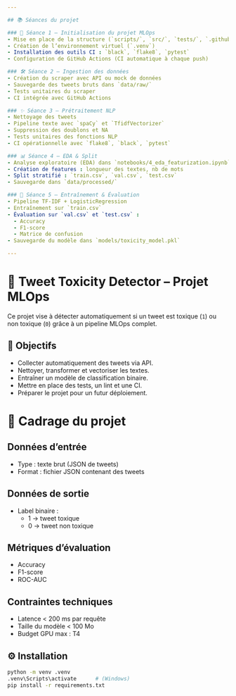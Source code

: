 ```yaml
---

## 📚 Séances du projet

### 🧠 Séance 1 – Initialisation du projet MLOps
- Mise en place de la structure (`scripts/`, `src/`, `tests/`, `.github/workflows`)
- Création de l’environnement virtuel (`.venv`)
- Installation des outils CI : `black`, `flake8`, `pytest`
- Configuration de GitHub Actions (CI automatique à chaque push)

### 🛠️ Séance 2 – Ingestion des données
- Création du scraper avec API ou mock de données
- Sauvegarde des tweets bruts dans `data/raw/`
- Tests unitaires du scraper
- CI intégrée avec GitHub Actions

### ✨ Séance 3 – Prétraitement NLP
- Nettoyage des tweets
- Pipeline texte avec `spaCy` et `TfidfVectorizer`
- Suppression des doublons et NA
- Tests unitaires des fonctions NLP
- CI opérationnelle avec `flake8`, `black`, `pytest`

### 📊 Séance 4 – EDA & Split
- Analyse exploratoire (EDA) dans `notebooks/4_eda_featurization.ipynb`
- Création de features : longueur des textes, nb de mots
- Split stratifié : `train.csv`, `val.csv`, `test.csv`
- Sauvegarde dans `data/processed/`

### 🤖 Séance 5 – Entraînement & Évaluation
- Pipeline TF-IDF + LogisticRegression
- Entraînement sur `train.csv`
- Évaluation sur `val.csv` et `test.csv` :
  - Accuracy
  - F1-score
  - Matrice de confusion
- Sauvegarde du modèle dans `models/toxicity_model.pkl`

---
```






# 🧠 Tweet Toxicity Detector – Projet MLOps

Ce projet vise à détecter automatiquement si un tweet est toxique (`1`) ou non toxique (`0`) grâce à un pipeline MLOps complet.

## 🚀 Objectifs

- Collecter automatiquement des tweets via API.
- Nettoyer, transformer et vectoriser les textes.
- Entraîner un modèle de classification binaire.
- Mettre en place des tests, un lint et une CI.
- Préparer le projet pour un futur déploiement.
# 🧠 Cadrage du projet

## Données d’entrée

- Type : texte brut (JSON de tweets)
- Format : fichier JSON contenant des tweets

## Données de sortie

- Label binaire :
  - 1 → tweet toxique
  - 0 → tweet non toxique

## Métriques d’évaluation

- Accuracy
- F1-score
- ROC-AUC

## Contraintes techniques

- Latence < 200 ms par requête
- Taille du modèle < 100 Mo
- Budget GPU max : T4


## ⚙️ Installation

```bash
python -m venv .venv
.venv\Scripts\activate      # (Windows)
pip install -r requirements.txt
